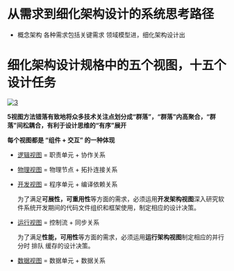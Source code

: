 # 从需求到细化架构设计的系统思考路径

  * 概念架构 各种需求包括关键需求 领域模型进，细化架构设计出

# 细化架构设计规格中的五个视图，十五个设计任务

<a href="https://ibb.co/25V4ncq"><img src="https://i.ibb.co/QXSwbY9/3.png" alt="3" border="0"></a>

 **5视图方法错落有致地将众多技术关注点划分成“群落”，“群落”内高聚合，“群落”间松耦合，有利于设计思维的“有序”展开**
 
 **每个视图都是 “组件 + 交互” 的一种体现**

 * [逻辑视图](https://github.com/stevenli91748/Software-Architecture-Design/blob/master/细化架构设计/逻辑视图.md) = 职责单元 + 协作关系
 * [物理视图](https://github.com/stevenli91748/Software-Architecture-Design/blob/master/细化架构设计/物理视图.md) = 物理节点 + 拓扑连接关系
 * [开发视图](https://github.com/stevenli91748/Software-Architecture-Design/blob/master/细化架构设计/开发视图.md) = 程序单元 + 编译依赖关系
   
   为了满足**可展性，可重用性**等方面的需求，必须运用**开发架构视图**深入研究软件系统开发期间的代码文件组织和框架使用，制定相应的设计决策。
   
 * [运行视图](https://github.com/stevenli91748/Software-Architecture-Design/blob/master/细化架构设计/运行视图.md) = 控制流 + 同步关系
 
   为了满足**性能，可用性**等方面的需求，必须运用**运行架构视图**制定相应的并行 分时 排队 缓存的设计决策。
   
 * [数据视图](https://github.com/stevenli91748/Software-Architecture-Design/blob/master/细化架构设计/数据视图.md) = 数据单元 + 数据关系
